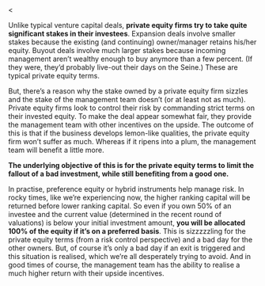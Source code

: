 <<p>Unlike typical venture capital deals, <strong>private equity firms try to take quite significant stakes in their investees</strong>. Expansion deals involve smaller stakes because the existing (and continuing) owner/manager retains his/her equity. Buyout deals involve much larger stakes because incoming management aren&#8217;t wealthy enough to buy anymore than a few percent. (If they were, they&#8217;d probably live-out their days on the Seine.) These are typical private equity terms.</p><p>But, there&#8217;s a reason why the stake owned by a private equity firm sizzles and the stake of the management team doesn&#8217;t (or at least not as much). Private equity firms look to control their risk by commanding strict terms on their invested equity. To make the deal appear somewhat fair, they provide the management team with other incentives on the upside. The outcome of this is that if the business develops lemon-like qualities, the private equity firm won&#8217;t suffer as much. Whereas if it ripens into a plum, the management team will benefit a little more.</p><p><strong>The underlying objective of this is for the private equity terms to limit the fallout of a bad investment, while still benefiting from a good one.</strong></p><p>In practise, preference equity or hybrid instruments help manage risk. In rocky times, like we&#8217;re experiencing now, the higher ranking capital will be returned before lower ranking capital. So even if you own 50% of an investee and the current value (determined in the recent round of valuations) is below your initial investment amount, <strong>you will be allocated 100% of the equity if it&#8217;s on a preferred basis</strong>. This is sizzzzzling for the private equity terms (from a risk control perspective) and a bad day for the other owners. But, of course it&#8217;s only a bad day if an exit is triggered and this situation is realised, which we&#8217;re all desperately trying to avoid. And in good times of course, the management team has the ability to realise a much higher return with their upside incentives.</p>
